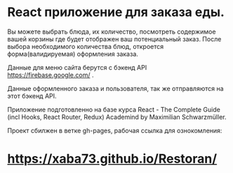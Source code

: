 # React приложение для заказа еды.

Вы можете выбрать блюда, их количество, посмотреть содержимое вашей корзины где будет отображен ваш потенциальный заказ.
После выбора необходимого количества блюд, откроется форма(валидируемая) оформления заказа.

Данные для меню сайта берутся с бэкенд API https://firebase.google.com/ .

Данные оформленного заказа и пользователя, так же отправляются на этот бэкенд API.

Приложение подготовленно на базе курса React - The Complete Guide (incl Hooks, React Router, Redux) Academind by Maximilian Schwarzmüller.

Проект сбилжен в ветке gh-pages, рабочая ссылка для ознокомления:

# https://xaba73.github.io/Restoran/
